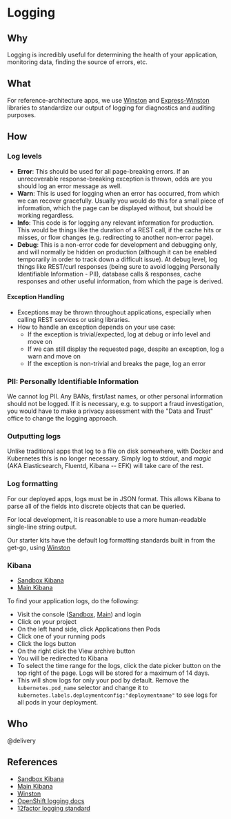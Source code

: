 # Logging

## Why

Logging is incredibly useful for determining the health of your application, monitoring data, finding the source of errors, etc.

## What

For reference-architecture apps, we use [Winston](https://github.com/winstonjs/winston) and [Express-Winston](https://github.com/bithavoc/express-winston) libraries to standardize our output of logging for diagnostics and auditing purposes.

## How

### Log levels

- **Error**: This should be used for all page-breaking errors. If an unrecoverable response-breaking exception is thrown, odds are you should log an error message as well.
- **Warn**: This is used for logging when an error has occurred, from which we can recover gracefully. Usually you would do this for a small piece of information, which the page can be displayed without, but should be working regardless.
- **Info**: This code is for logging any relevant information for production. This would be things like the duration of a REST call, if the cache hits or misses, or flow changes (e.g. redirecting to another non-error page).
- **Debug**: This is a non-error code for development and debugging only, and will normally be hidden on production (although it can be enabled temporarily in order to track down a difficult issue). At debug level, log things like REST/curl responses (being sure to avoid logging Personally Identifiable Information - PII), database calls & responses, cache responses and other useful information, from which the page is derived.

#### Exception Handling
- Exceptions may be thrown throughout applications, especially when calling REST services or using libraries.
- How to handle an exception depends on your use case:
  - If the exception is trivial/expected, log at debug or info level and move on
  - If we can still display the requested page, despite an exception, log a warn and move on
  - If the exception is non-trivial and breaks the page, log an error

### PII: Personally Identifiable Information

We cannot log PII. Any BANs, first/last names, or other personal information should not be logged. If it is necessary, e.g. to support a fraud investigation, you would have to make a privacy assessment with the "Data and Trust" office to change the logging approach.

### Outputting logs

Unlike traditional apps that log to a file on disk somewhere, with Docker and Kubernetes this is no longer necessary. Simply log to stdout, and _magic_ (AKA Elasticsearch, Fluentd, Kibana -- EFK) will take care of the rest.

### Log formatting

For our deployed apps, logs must be in JSON format. This allows Kibana to parse all of the fields into discrete objects that can be queried.

For local development, it is reasonable to use a more human-readable single-line string output.

Our starter kits have the default log formatting standards built in from the get-go, using [Winston](https://github.com/winstonjs/winston)

### Kibana

- [Sandbox Kibana](https://logs.telusdigitalsandbox.openshift.com)
- [Main Kibana](https://logs.telusdigital.openshift.com)

To find your application logs, do the following:

- Visit the console ([Sandbox](http://console.telusdigital.openshift.com), [Main](http://console.telusdigital.openshift.com)) and login
- Click on your project
- On the left hand side, click Applications then Pods
- Click one of your running pods
- Click the logs button
- On the right click the View archive button
- You will be redirected to Kibana
- To select the time range for the logs, click the date picker button on the top right of the page. Logs will be stored for a maximum of 14 days.
- This will show logs for only your pod by default. Remove the `kubernetes.pod_name` selector and change it to `kubernetes.labels.deploymentconfig:"deploymentname"` to see logs for all pods in your deployment.

## Who

@delivery

## References

- [Sandbox Kibana](https://logs.telusdigitalsandbox.openshift.com)
- [Main Kibana](https://logs.telusdigital.openshift.com)
- [Winston](https://github.com/winstonjs/winston)
- [OpenShift logging docs](https://docs.openshift.com/container-platform/3.4/install_config/aggregate_logging.html)
- [12factor logging standard](https://12factor.net/logs)